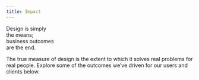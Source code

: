 ```yaml
---
title: Impact
---
```


<title-block>
Design is simply<br>
the means;<br>
<span>business outcomes
<br>are the end.</span>
</title-block>

<grid background="gray-10">
<column lg="8">

The true measure of design is the extent to which it solves real problems for real people. Explore some of the outcomes we’ve driven for our users and clients below.

</column>
</grid>

